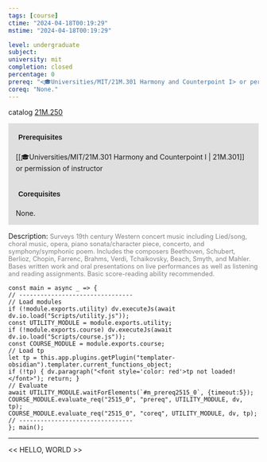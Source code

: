 ```yaml
---
tags: [course]
ctime: "2024-04-18T00:19:29"
mstime: "2024-04-18T00:19:29"

level: undergraduate
subject: 
university: mit
completion: closed
percentage: 0
prereq: "<🎓Universities/MIT/21M.301 Harmony and Counterpoint I> or permission of instructor"
coreq: "None."
---
```


catalog [21M.250](http://student.mit.edu/catalog/m21Ma.html#21M.250)

<span style="display: block; padding: 15px; background-color: rgb(100, 100, 100, 0.2);"><font id="m_prereq2515_0" style="display: block; font-family: Arial, sans-serif; font-weight: bold; padding: 5px">Prerequisites</font><br><span id="prereq2515_0">[[🎓Universities/MIT/21M.301 Harmony and Counterpoint I | 21M.301]] or permission of instructor</span></span>
<span style="display: block; padding: 15px; background-color: rgb(100, 100, 100, 0.2);"><font id="m_coreq2515_0" style="display: block; font-family: Arial, sans-serif; font-weight: bold; padding: 5px">Corequisites</font><br><span id="coreq2515_0">None.</span></span>

<font style="">Description:</font>
<font style="color: grey; font-size: 0.8rem;">Surveys 19th century Western concert music including Lied/song, choral music, opera, piano sonata/character piece, concerto, and symphony/symphonic poem. Includes the composers Beethoven, Schubert, Berlioz, Chopin, Farrenc, Brahms, Verdi, Tchaikovsky, Beach, Smyth, and Mahler. Bases written work and oral presentations on live performances as well as listening and reading assignments. Basic score-reading ability recommended.</font>

```dataviewjs
const main = async _ => {
// --------------------------------
// Load modules
if (!module.exports.utility) dv.executeJs(await dv.io.load("Scripts/utility.js"));
const UTILITY_MODULE = module.exports.utility;
if (!module.exports.course) dv.executeJs(await dv.io.load("Scripts/course.js"));
const COURSE_MODULE = module.exports.course;
// Load tp
let tp = this.app.plugins.getPlugin("templater-obsidian").templater.current_functions_object;
if (!tp) { dv.paragraph("<font style='color: red'>tp not loaded!</font>"); return; }
// Evaluate
await UTILITY_MODULE.waitForElements(`#m_prereq2515_0`, {timeout:5});
COURSE_MODULE.evaluate_req("2515_0", "prereq", UTILITY_MODULE, dv, tp);
COURSE_MODULE.evaluate_req("2515_0", "coreq", UTILITY_MODULE, dv, tp);
// --------------------------------
}; main();
```

---

<< HELLO, WORLD >>
